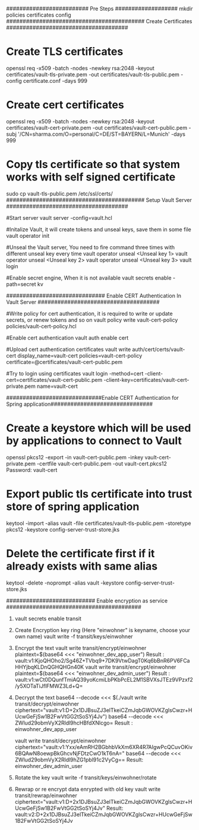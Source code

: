 ######################### Pre Steps ###################
mkdir policies certificates config
##########################################  Create Certificates  #####################################
# Create TLS certificates
openssl req -x509 -batch -nodes -newkey rsa:2048 -keyout certificates/vault-tls-private.pem -out certificates/vault-tls-public.pem -config certificate.conf -days 999

# Create cert certificates
openssl req -x509 -batch -nodes -newkey rsa:2048 -keyout certificates/vault-cert-private.pem -out certificates/vault-cert-public.pem -subj '/CN=sharma.com/O=personal/C=DE/ST=BAYERN/L=Munich' -days 999

# Copy tls certificate so that system works with self signed certificate
sudo cp vault-tls-public.pem /etc/ssl/certs/
##########################################  Setup Vault Server  #####################################

#Start server
vault server -config=vault.hcl

#Initalize Vault, it will create tokens and unseal keys, save them in some file
vault operator init

#Unseal the Vault server, You need to fire command three times with different unseal key every time
vault operator unseal <Unseal key 1>
vault operator unseal <Unseal key 2>
vault operator unseal <Unseal key 3>
vault login <Root token>

#Enable secret engine, When it is not available
vault secrets enable -path=secret kv

##############################  Enable CERT Authentication In Vault Server #####################################

#Write policy for cert authentication, it is required to write or update secrets, or renew tokens and so on
vault policy write vault-cert-policy policies/vault-cert-policy.hcl

#Enable cert authentication
vault auth enable cert

#Upload cert authentication certificates
vault write auth/cert/certs/vault-cert display_name=vault-cert policies=vault-cert-policy certificate=@certificates/vault-cert-public.pem

#Try to login using certificates
vault login -method=cert -client-cert=certificates/vault-cert-public.pem -client-key=certificates/vault-cert-private.pem name=vault-cert

#############################Enable CERT Authentication for Spring application###############################

# Create a keystore which will be used by applications to connect to Vault
openssl pkcs12 -export -in vault-cert-public.pem -inkey vault-cert-private.pem -certfile vault-cert-public.pem -out vault-cert.pkcs12
Password: vault-cert

# Export public tls certificate into trust store of spring application
keytool -import -alias vault -file certificates/vault-tls-public.pem -storetype pkcs12 -keystore config-server-trust-store.jks

# Delete the certificate first if it already exists with same alias
keytool -delete -noprompt -alias vault -keystore config-server-trust-store.jks

########################### Enable encryption as service #########################################
1. vault secrets enable transit

2. Create Encryption key ring (Here "einwohner" is keyname, choose your own name)
   vault write -f transit/keys/einwohner

3. Encrypt the text
   vault write transit/encrypt/einwohner plaintext=$(base64 <<< "einwohner_dev_app_user")
   Result : vault:v1:KjoQHOho2/Sg46Z+TVbq9+7DK9VtwDagT0Kq6bBnR6PV6FCaHHYjbqKLDnQGHQHGn40K
   vault write transit/encrypt/einwohner plaintext=$(base64 <<< "einwohner_dev_admin_user")
   Result : vault:v1:wCt0DQunfTmiAQ39yoKcmiLbPKbPcEL2M1SBVXsJTEz9VPzxf2/y5XOTaTiJflFMWZ3Ld+Q=

4. Decrypt the text
   base64 --decode <<< $(./vault write transit/decrypt/einwohner ciphertext="vault:v1:D+2x1DJBsuZJ3elTkeiCZmJqbGWOVKZglsCwzr+HUcwGeFjSw1B2FwVtGG2tSoSYj4Jv")
   base64 --decode <<< ZWlud29obmVyX2Rldl9hcHBfdXNlcgo=
   Result : einwohner_dev_app_user
   
   vault write transit/decrypt/einwohner ciphertext="vault:v1:Yxx/eAmRH2BGbhbVkXm6XR4R7AIgwPcQCuvOKiv6BQAwN8oewpBkGhcvNjFDtzCwO1kT6nA="
   base64 --decode <<< ZWlud29obmVyX2Rldl9hZG1pbl91c2VyCg==
   Result: einwohner_dev_admin_user
   
5. Rotate the key
   vault write -f transit/keys/einwohner/rotate

6. Rewrap or re encrypt data enrypted with old key
   vault write transit/rewrap/einwohner ciphertext="vault:v1:D+2x1DJBsuZJ3elTkeiCZmJqbGWOVKZglsCwzr+HUcwGeFjSw1B2FwVtGG2tSoSYj4Jv"
   Result: vault:v2:D+2x1DJBsuZJ3elTkeiCZmJqbGWOVKZglsCwzr+HUcwGeFjSw1B2FwVtGG2tSoSYj4Jv



